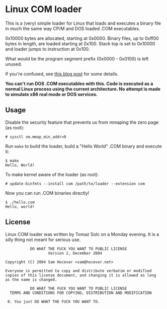 # Linux COM loader

This is a (very) simple loader for Linux that loads and executes a binary file
in much the same way CP/M and DOS loaded .COM executables.

0x10000 bytes are allocated, starting at 0x0000. Binary files, up to 0xff00
bytes in length, are loaded starting at 0x100. Stack top is set to 0x10000 and
loader jumps to instruction at 0x100.

What would be the program segment prefix (0x0000 - 0x0100) is left unused.

If you're confused, see [this blog post](https://www.tablix.org/~avian/blog/archives/2016/08/linux_loader_for_dos_like_com_files/) for some details.

**You can't run DOS .COM executables with this. Code is executed as a
normal Linux process using the current architecture. No attempt is made to
simulate x86 real mode or DOS services.**

## Usage

Disable the security feature that prevents us from mmaping the zero page (as
root):

    # sysctl vm.mmap_min_addr=0

Run `make` to build the loader, build a "Hello World" .COM binary and execute
it:

    $ make
    Hello, World!

To make kernel aware of the loader (as root):

    # update-binfmts --install com /path/to/loader --extension com

Now you can run .COM binaries directly!

    $ ./hello.com
    Hello, world!

## License

Linux COM loader was written by Tomaz Solc on a Monday evening. It is a silly thing
not meant for serious use.

               DO WHAT THE FUCK YOU WANT TO PUBLIC LICENSE
                       Version 2, December 2004

    Copyright (C) 2004 Sam Hocevar <sam@hocevar.net>

    Everyone is permitted to copy and distribute verbatim or modified
    copies of this license document, and changing it is allowed as long
    as the name is changed.

               DO WHAT THE FUCK YOU WANT TO PUBLIC LICENSE
      TERMS AND CONDITIONS FOR COPYING, DISTRIBUTION AND MODIFICATION

     0. You just DO WHAT THE FUCK YOU WANT TO.
